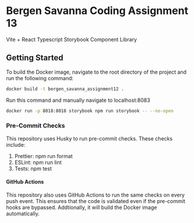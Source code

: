 # Bergen Savanna Coding Assignment 13

Vite + React Typescript Storybook Component Library

## Getting Started

To build the Docker image, navigate to the root directory of the project and run the following command:

```bash
docker build -t bergen_savanna_assignment12 .
```

Run this command and manually navigate to localhost:8083

```bash
docker run -p 8018:8018 storybook npm run storybook -- --no-open
```

### Pre-Commit Checks

This repository uses Husky to run pre-commit checks. These checks include:

1. Prettier: npm run format
2. ESLint: npm run lint
3. Tests: npm test

#### GitHub Actions

This repository also uses GitHub Actions to run the same checks on every push event. This ensures that the code is validated even if the pre-commit hooks are bypassed. Addtionally, it will build the Docker image automatically.
